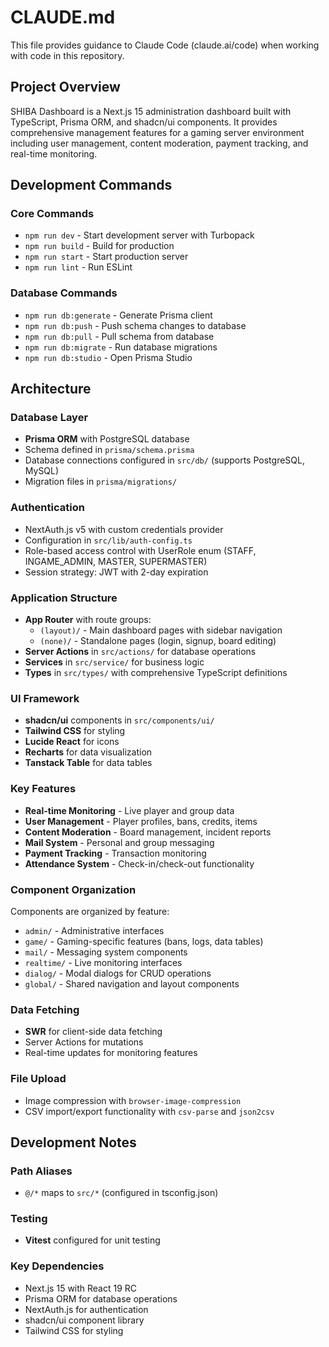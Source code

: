 # CLAUDE.md

This file provides guidance to Claude Code (claude.ai/code) when working with code in this repository.

## Project Overview

SHIBA Dashboard is a Next.js 15 administration dashboard built with TypeScript, Prisma ORM, and shadcn/ui components. It provides comprehensive management features for a gaming server environment including user management, content moderation, payment tracking, and real-time monitoring.

## Development Commands

### Core Commands
- `npm run dev` - Start development server with Turbopack
- `npm run build` - Build for production
- `npm run start` - Start production server
- `npm run lint` - Run ESLint

### Database Commands
- `npm run db:generate` - Generate Prisma client
- `npm run db:push` - Push schema changes to database
- `npm run db:pull` - Pull schema from database
- `npm run db:migrate` - Run database migrations
- `npm run db:studio` - Open Prisma Studio

## Architecture

### Database Layer
- **Prisma ORM** with PostgreSQL database
- Schema defined in `prisma/schema.prisma`
- Database connections configured in `src/db/` (supports PostgreSQL, MySQL)
- Migration files in `prisma/migrations/`

### Authentication
- NextAuth.js v5 with custom credentials provider
- Configuration in `src/lib/auth-config.ts`
- Role-based access control with UserRole enum (STAFF, INGAME_ADMIN, MASTER, SUPERMASTER)
- Session strategy: JWT with 2-day expiration

### Application Structure
- **App Router** with route groups:
  - `(layout)/` - Main dashboard pages with sidebar navigation
  - `(none)/` - Standalone pages (login, signup, board editing)
- **Server Actions** in `src/actions/` for database operations
- **Services** in `src/service/` for business logic
- **Types** in `src/types/` with comprehensive TypeScript definitions

### UI Framework
- **shadcn/ui** components in `src/components/ui/`
- **Tailwind CSS** for styling
- **Lucide React** for icons
- **Recharts** for data visualization
- **Tanstack Table** for data tables

### Key Features
- **Real-time Monitoring** - Live player and group data
- **User Management** - Player profiles, bans, credits, items
- **Content Moderation** - Board management, incident reports
- **Mail System** - Personal and group messaging
- **Payment Tracking** - Transaction monitoring
- **Attendance System** - Check-in/check-out functionality

### Component Organization
Components are organized by feature:
- `admin/` - Administrative interfaces
- `game/` - Gaming-specific features (bans, logs, data tables)
- `mail/` - Messaging system components
- `realtime/` - Live monitoring interfaces
- `dialog/` - Modal dialogs for CRUD operations
- `global/` - Shared navigation and layout components

### Data Fetching
- **SWR** for client-side data fetching
- Server Actions for mutations
- Real-time updates for monitoring features

### File Upload
- Image compression with `browser-image-compression`
- CSV import/export functionality with `csv-parse` and `json2csv`

## Development Notes

### Path Aliases
- `@/*` maps to `src/*` (configured in tsconfig.json)

### Testing
- **Vitest** configured for unit testing

### Key Dependencies
- Next.js 15 with React 19 RC
- Prisma ORM for database operations
- NextAuth.js for authentication
- shadcn/ui component library
- Tailwind CSS for styling